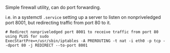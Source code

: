Simple firewall utility, can do port forwarding.

i.e. in a systemctl `.service` setting up a server to listen on nonpriveledged port 8001, but redirecting traffic from port 80 to it.

```service
# Redirect nonpriveledged port 8001 to receive traffic from port 80 using PLUS for sudo
ExecStartPre=+/usr/sbin/iptables -A PREROUTING -t nat -i eth0 -p tcp --dport 80 -j REDIRECT --to-port 8001
```
